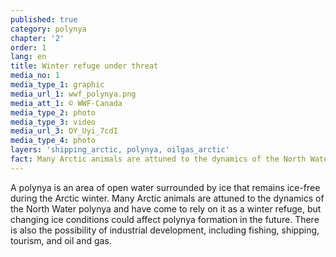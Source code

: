 ```yaml
---
published: true
category: polynya
chapter: '2'
order: 1
lang: en
title: Winter refuge under threat
media_no: 1
media_type_1: graphic
media_url_1: wwf_polynya.png
media_att_1: © WWF-Canada
media_type_2: photo
media_type_3: video
media_url_3: OY_Uyi_7cdI
media_type_4: photo
layers: 'shipping_arctic, polynya, oilgas_arctic'
fact: Many Arctic animals are attuned to the dynamics of the North Water polynya
---
```


A polynya is an area of open water surrounded by ice that remains ice-free during the Arctic winter. Many Arctic animals are attuned to the dynamics of the North Water polynya and have come to rely on it as a winter refuge, but changing ice conditions could affect polynya formation in the future. There is also the possibility of industrial development, including fishing, shipping, tourism, and oil and gas.
